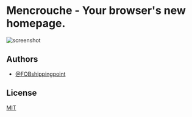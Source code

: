 # Mencrouche - Your browser's new homepage.

![screenshot](https://i.imgur.com/SnR5gHO.png)

## Authors

- [@FOBshippingpoint](https://github.com/FOBshippingpoint)

## License

[MIT](https://github.com/FOBshippingpoint/goocoucou-webext/blob/main/LICENSE)
